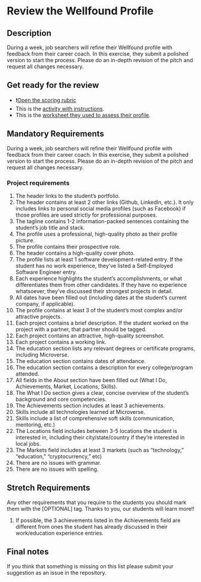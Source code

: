 # Review the Wellfound Profile

## Description

During a week, job searchers will refine their Wellfound profile with feedback from their career coach. In this exercise, they submit a polished version to start the process. Please do an in-depth revision of the pitch and request all changes necessary.

## Get ready for the review

- ❗️[Open the scoring rubric](https://docs.google.com/document/d/1ZHhPBL8w6tqSlVDOWI4u9kMVCQtxeDDL9aL3j0VQ2iA/edit)
- This is the [activity with instructions](https://github.com/microverseinc/curriculum-professional-skills/blob/main/job-search/prepare-polished-version-of-angellist-profile-MVP2.md).
- This is the [worksheet they used to assess their profile](https://docs.google.com/document/d/1xhb03isMP8G4kl6juDrSi3rjST-xUUrQrwiIJxSFj9Y/edit#%E2%80%8B%E2%80%8B).

## Mandatory Requirements

During a week, job searchers will refine their Wellfound profile with feedback from their career coach. In this exercise, they submit a polished version to start the process. Please do an in-depth revision of the pitch and request all changes necessary.

### Project requirements

1.  The header links to the student’s portfolio.
2.  The header contains at least 2 other links (Github, LinkedIn, etc.). It only includes links to personal social media profiles (such as Facebook) if those profiles are used strictly for professional purposes.
3.  The tagline contains 1-2 information-packed sentences containing the student’s job title and stack.
4.  The profile uses a professional, high-quality photo as their profile picture.
5.  The profile contains their prospective role.
6.  The header contains a high-quality cover photo.
7.  The profile lists at least 1 software development-related entry. If the student has no work experience, they’ve listed a Self-Employed Software Engineer entry.
8.  Each experience highlights the student’s accomplishments, or what differentiates them from other candidates. If they have no experience whatsoever, they’ve discussed their strongest projects in detail.
9.  All dates have been filled out (including dates at the student’s current company, if applicable).
10. The profile contains at least 3 of the student’s most complex and/or attractive projects.
11. Each project contains a brief description. If the student worked on the project with a partner, that partner should be tagged.
12. Each project contains an attractive, high-quality screenshot.
13. Each project contains a working link.
14. The education section lists any relevant degrees or certificate programs, including Microverse.
15. The education section contains dates of attendance.
16. The education section contains a description for every college/program attended.
17. All fields in the About section have been filled out (What I Do, Achievements, Market, Locations, Skills).
18. The What I Do section gives a clear, concise overview of the student’s background and core competencies.
19. The Achievements section includes at least 3 achievements.
20. Skills include all technologies learned at Microverse.
21. Skills include a list of comprehensive soft skills (communication, mentoring, etc.)
22. The Locations field includes between 3-5 locations the student is interested in, including their city/state/country if they’re interested in local jobs.
23. The Markets field includes at least 3 markets (such as “technology,” “education,” “cryptocurrency,” etc)
24. There are no issues with grammar.
25. There are no issues with spelling.

## Stretch Requirements

Any other requirements that you require to the students you should mark them with the [OPTIONAL] tag. Thanks to you, our students will learn more!!

1. If possible, the 3 achievements listed in the Achievements field are different from ones the student has already discussed in their work/education experience entries.

## Final notes

If you think that something is missing on this list please submit your suggestion as an issue in the repository.
